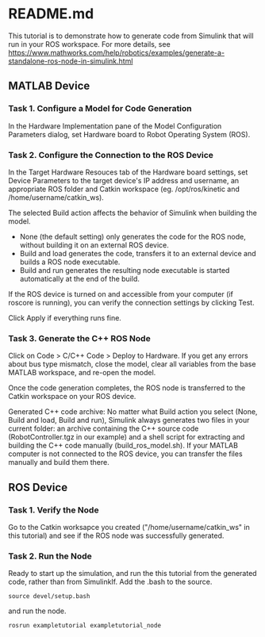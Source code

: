 # README.md
This tutorial is to demonstrate how to generate code from Simulink that will run in your ROS workspace. 
For more details, see https://www.mathworks.com/help/robotics/examples/generate-a-standalone-ros-node-in-simulink.html

## MATLAB Device
### Task 1. Configure a Model for Code Generation
In the Hardware Implementation pane of the Model Configuration Parameters dialog, set Hardware board to Robot Operating System (ROS).

### Task 2. Configure the Connection to the ROS Device
In the Target Hardware Resouces tab of the Hardware board settings, set Device Parameters to the target device's IP address and username, an appropriate ROS folder and Catkin workspace (eg. /opt/ros/kinetic and /home/username/catkin_ws).

The selected Build action affects the behavior of Simulink when building the model. 
* None (the default setting) only generates the code for the ROS node, without building it on an external ROS device. 
* Build and load generates the code, transfers it to an external device and builds a ROS node executable. 
* Build and run generates the resulting node executable is started automatically at the end of the build.

If the ROS device is turned on and accessible from your computer (if roscore is running), you can verify the connection settings by clicking Test.

Click Apply if everything runs fine.

### Task 3. Generate the C++ ROS Node
Click on Code > C/C++ Code > Deploy to Hardware. If you get any errors about bus type mismatch, close the model, clear all variables from the base MATLAB workspace, and re-open the model.

Once the code generation completes, the ROS node is transferred to the Catkin workspace on your ROS device.

Generated C++ code archive: No matter what Build action you select (None, Build and load, Build and run), Simulink always generates two files in your current folder: an archive containing the C++ source code (RobotController.tgz in our example) and a shell script for extracting and building the C++ code manually (build_ros_model.sh). If your MATLAB computer is not connected to the ROS device, you can transfer the files manually and build them there.

## ROS Device
### Task 1. Verify the Node
Go to the Catkin worksapce you created ("/home/username/catkin_ws" in this tutorial) and see if the ROS node was successfully generated.

### Task 2. Run the Node
Ready to start up the simulation, and run the this tutorial from the generated code, rather than from SimulinkIf. Add the .bash to the source.

    source devel/setup.bash

and run the node.

    rosrun exampletutorial exampletutorial_node

